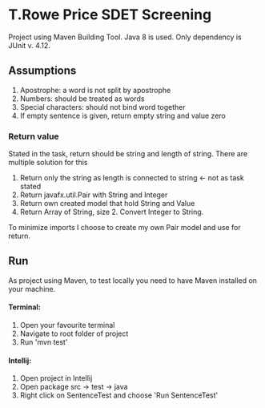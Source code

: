 # T.Rowe Price SDET Screening

Project using Maven Building Tool.
Java 8 is used. 
Only dependency is JUnit v. 4.12.

## Assumptions 
1. Apostrophe: a word is not split by apostrophe
2. Numbers: should be treated as words
3. Special characters: should not bind word together
4. If empty sentence is given, return empty string and value zero

### Return value

Stated in the task, return should be string and length of string. There are multiple solution for this
1. Return only the string as length is connected to string <- not as task stated
2. Return javafx.util.Pair with String and Integer
3. Return own created model that hold String and Value
4. Return Array of String, size 2. Convert Integer to String.

To minimize imports I choose to create my own Pair model and use for return.

## Run

As project using Maven, to test locally you need to have Maven installed on your machine.
#### Terminal:

1. Open your favourite terminal
2. Navigate to root folder of project
3. Run 'mvn test'

#### Intellij:

1. Open project in Intellij
2. Open package src -> test -> java
3. Right click on SentenceTest and choose 'Run SentenceTest'